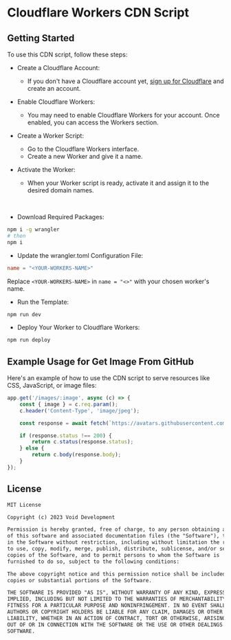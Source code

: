 # Cloudflare Workers CDN Script

## Getting Started

To use this CDN script, follow these steps:
<br />

- Create a Cloudflare Account:
  - If you don't have a Cloudflare account yet, [sign up for Cloudflare](https://www.cloudflare.com/) and create an account.

- Enable Cloudflare Workers:
  - You may need to enable Cloudflare Workers for your account. Once enabled, you can access the Workers section.

- Create a Worker Script:
   - Go to the Cloudflare Workers interface.
   - Create a new Worker and give it a name.

- Activate the Worker:
   - When your Worker script is ready, activate it and assign it to the desired domain names.

<br />

- Download Required Packages:

```bash
npm i -g wrangler
# then
npm i
```

- Update the wrangler.toml Configuration File:

```toml
name = "<YOUR-WORKERS-NAME>"
```
Replace `<YOUR-WORKERS-NAME>` in `name = "<>"` with your chosen worker's name.

- Run the Template:

```bash
npm run dev
```

- Deploy Your Worker to Cloudflare Workers:

```bash
npm run deploy
```

## Example Usage for Get Image From GitHub

Here's an example of how to use the CDN script to serve resources like CSS, JavaScript, or image files:

```javascript
app.get('/images/:image', async (c) => {
    const { image } = c.req.param();
    c.header('Content-Type', 'image/jpeg');

    const response = await fetch(`https://avatars.githubusercontent.com/u/${image}`);

    if (response.status !== 200) {
        return c.status(response.status);
    } else {
        return c.body(response.body);
    }
});
```

## License

```md
MIT License

Copyright (c) 2023 Void Development

Permission is hereby granted, free of charge, to any person obtaining a copy
of this software and associated documentation files (the "Software"), to deal
in the Software without restriction, including without limitation the rights
to use, copy, modify, merge, publish, distribute, sublicense, and/or sell
copies of the Software, and to permit persons to whom the Software is
furnished to do so, subject to the following conditions:

The above copyright notice and this permission notice shall be included in all
copies or substantial portions of the Software.

THE SOFTWARE IS PROVIDED "AS IS", WITHOUT WARRANTY OF ANY KIND, EXPRESS OR
IMPLIED, INCLUDING BUT NOT LIMITED TO THE WARRANTIES OF MERCHANTABILITY,
FITNESS FOR A PARTICULAR PURPOSE AND NONINFRINGEMENT. IN NO EVENT SHALL THE
AUTHORS OR COPYRIGHT HOLDERS BE LIABLE FOR ANY CLAIM, DAMAGES OR OTHER
LIABILITY, WHETHER IN AN ACTION OF CONTRACT, TORT OR OTHERWISE, ARISING FROM,
OUT OF OR IN CONNECTION WITH THE SOFTWARE OR THE USE OR OTHER DEALINGS IN THE
SOFTWARE.
```


